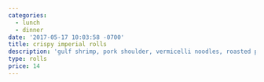 ```yaml
---
categories:
  - lunch
  - dinner
date: '2017-05-17 10:03:58 -0700'
title: crispy imperial rolls
description: 'gulf shrimp, pork shoulder, vermicelli noodles, roasted peanut'
type: rolls
price: 14
---
```


